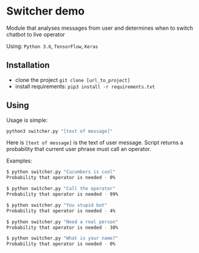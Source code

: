 # Switcher demo

Module that analyses messages from user and determines when to switch chatbot to live operator

Using: `Python 3.6`, `TensorFlow`, `Keras`

## Installation

- clone the project
`git clone [url_to_project]`
- install requirements:
`pip3 install -r requirements.txt`

## Using

Usage is simple:

```bash
python3 switcher.py "[text of message]"
```

Here is `[text of message]` is the text of user message.
Script returns a probability that current user phrase must call an operator.


Examples:
```bash
$ python switcher.py "Cucumbers is cool"
Probability that operator is needed - 0%
```
```bash
$ python switcher.py "Call the operator"
Probability that operator is needed - 99%
```
```bash
$ python switcher.py "You stupid bot"
Probability that operator is needed - 4%
```
```bash
$ python switcher.py "Need a real person"
Probability that operator is needed - 30%
```
```bash
$ python switcher.py "What is your name?"
Probability that operator is needed - 0%
```